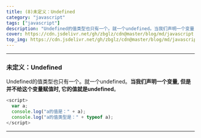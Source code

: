 ```yaml
---
title: (8)未定义：Undefined
category: "javascript"
tags: ["javascript"]
description: "Undefined的值类型也只有一个。就一个undefined。当我们声明一个变量, 但是并不给这个变量赋值时, 它的值就是undefined。"
cover: https://cdn.jsdelivr.net/gh/zbglz/cdn@master/blog/md/javascript.svg
top_img: https://cdn.jsdelivr.net/gh/zbglz/cdn@master/blog/md/javascript.svg
---
```


***

### 未定义：Undefined


Undefined的值类型也只有一个。就一个undefined。**当我们声明一个变量, 但是并不给这个变量赋值时, 它的值就是undefined**。


```js js
<script>
  var a;
  console.log("a的值是：" + a);
  console.log("a的值类型是：" + typeof a);
</script>
```


***